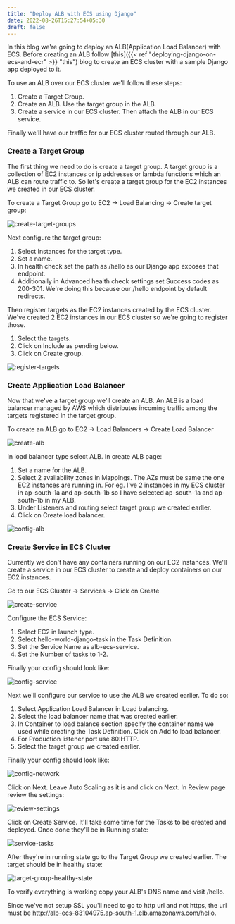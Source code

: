 ```yaml
---
title: "Deploy ALB with ECS using Django"
date: 2022-08-26T15:27:54+05:30
draft: false
---
```


In this blog we're going to deploy an ALB(Application Load Balancer) with ECS.
Before creating an ALB follow [this]({{< ref "deploying-django-on-ecs-and-ecr" >}} "this") blog to create an ECS cluster with a sample Django app deployed to it.

To use an ALB over our ECS cluster we'll follow these steps:

1. Create a Target Group.
2. Create an ALB. Use the target group in the ALB.
3. Create a service in our ECS cluster. Then attach the ALB in our ECS service.

Finally we'll have our traffic for our ECS cluster routed through our ALB.

### Create a Target Group

The first thing we need to do is create a target group. A target group is a collection of EC2 instances or ip addresses or lambda functions which an ALB can route traffic to. So let's create a target group for the EC2 instances we created in our ECS cluster.

To create a Target Group go to EC2 -> Load Balancing -> Create target group:

![create-target-groups](/deploy-alb-with-ecs-using-django/create-target-groups.png)

Next configure the target group:

1. Select Instances for the target type.
2. Set a name.
3. In health check set the path as /hello as our Django app exposes that endpoint.
4. Additionally in Advanced health check settings set Success codes as 200-301. We're doing this because our /hello endpoint by default redirects.

Then register targets as the EC2 instances created by the ECS cluster. We've created 2 EC2 instances in our ECS cluster so we're going to register those.

1. Select the targets.
2. Click on Include as pending below.
3. Click on Create group.

![register-targets](/deploy-alb-with-ecs-using-django/register-targets.png)

### Create Application Load Balancer

Now that we've a target group we'll create an ALB. An ALB is a load balancer managed by AWS which distributes incoming traffic among the targets registered in the target group.

To create an ALB go to EC2 -> Load Balancers -> Create Load Balancer

![create-alb](/deploy-alb-with-ecs-using-django/create-alb.png)

In load balancer type select ALB. In create ALB page:

1. Set a name for the ALB.
2. Select 2 availability zones in Mappings. The AZs must be same the one EC2 instances are running in. For eg. I've 2 instances in my ECS cluster in ap-south-1a and ap-south-1b so I have selected ap-south-1a and ap-south-1b in my ALB.
3. Under Listeners and routing select target group we created earlier.
4. Click on Create load balancer.

![config-alb](/deploy-alb-with-ecs-using-django/config-alb.png)

### Create Service in ECS Cluster

Currently we don't have any containers running on our EC2 instances. We'll create a service in our ECS cluster to create and deploy containers on our EC2 instances.

Go to our ECS Cluster -> Services -> Click on Create

![create-service](/deploy-alb-with-ecs-using-django/create-service.png)

Configure the ECS Service:

1. Select EC2 in launch type.
2. Select hello-world-django-task in the Task Definition.
3. Set the Service Name as alb-ecs-service.
4. Set the Number of tasks to 1-2.

Finally your config should look like:

![config-service](/deploy-alb-with-ecs-using-django/config-service.png)

Next we'll configure our service to use the ALB we created earlier. To do so:

1. Select Application Load Balancer in Load balancing.
2. Select the load balancer name that was created earlier.
3. In Container to load balance section specify the container name we used while creating the Task Definition. Click on Add to load balancer.
4. For Production listener port use 80:HTTP.
5. Select the target group we created earlier.

Finally your config should look like:

![config-network](/deploy-alb-with-ecs-using-django/config-network.png)

Click on Next. Leave Auto Scaling as it is and click on Next. In Review page review the settings:

![review-settings](/deploy-alb-with-ecs-using-django/review-settings.png)

Click on Create Service. It'll take some time for the Tasks to be created and deployed. Once done they'll be in Running state:

![service-tasks](/deploy-alb-with-ecs-using-django/service-tasks.png)

After they're in running state go to the Target Group we created earlier. The target should be in healthy state:

![target-group-healthy-state](/deploy-alb-with-ecs-using-django/target-group-healthy-state.png)

To verify everything is working copy your ALB's DNS name and visit /hello.

Since we've not setup SSL you'll need to go to http url and not https, the url must be http://alb-ecs-83104975.ap-south-1.elb.amazonaws.com/hello.
